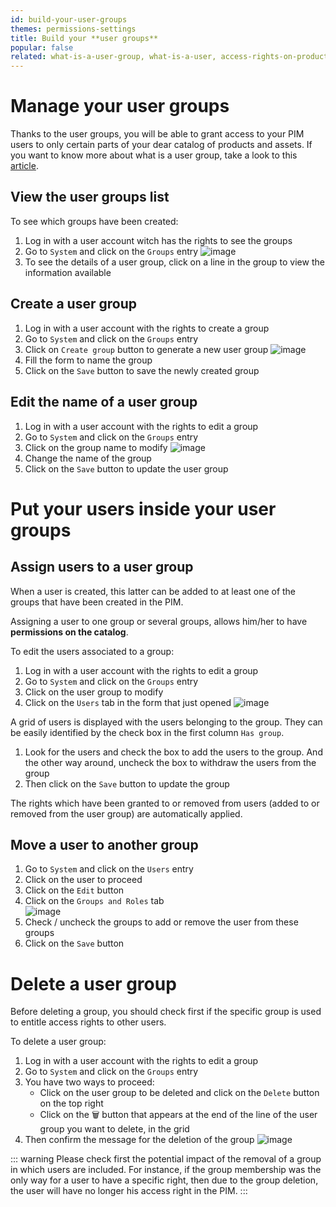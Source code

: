 ```yaml
---
id: build-your-user-groups
themes: permissions-settings
title: Build your **user groups**
popular: false
related: what-is-a-user-group, what-is-a-user, access-rights-on-products, access-rights-on-assets, access-rights-on-imports-exports
---
```


# Manage your user groups

Thanks to the user groups, you will be able to grant access to your PIM users to only certain parts of your dear catalog of products and assets. If you want to know more about what is a user group, take a look to this [article](/articles/what-is-a-user-group.html).

## View the user groups list

To see which groups have been created:
1.  Log in with a user account witch has the rights to see the groups
1.  Go to `System` and click on the `Groups` entry
  ![image](../img/dummy.png)
1.  To see the details of a user group, click on a line in the group to view the information available

## Create a user group

1.  Log in with a user account with the rights to create a group
1.  Go to `System` and click on the `Groups` entry
1.  Click on `Create group` button to generate a new user group
  ![image](../img/dummy.png)
1.  Fill the form to name the group
1.  Click on the `Save` button to save the newly created group

## Edit the name of a user group

1.  Log in with a user account with the rights to edit a group
1.  Go to `System` and click on the `Groups` entry
1.  Click on the group name to modify
  ![image](../img/dummy.png)
1.  Change the name of the group
1.  Click on the `Save` button to update the user group

# Put your users inside your user groups

## Assign users to a user group

When a user is created, this latter can be added to at least one of the groups that have been created in the PIM.

Assigning a user to one group or several groups, allows him/her to have **permissions on the catalog**.

To edit the users associated to a group:
1.  Log in with a user account with the rights to edit a group
1.  Go to `System` and click on the `Groups` entry
1.  Click on the user group to modify
2.  Click on the `Users` tab in the form that just opened
  ![image](../img/dummy.png)

A grid of users is displayed with the users belonging to the group. They can be easily identified by the check box in the first column `Has group`.
1.  Look for the users and check the box to add the users to the group. And the other way around, uncheck the box to withdraw the users from the group
1.  Then click on the `Save` button to update the group

The rights which have been granted to or removed from users (added to or removed from the user group) are automatically applied.

## Move a user to another group

1.  Go to `System` and click on the `Users` entry
1. Click on the user to proceed
1. Click on the `Edit` button
1. Click on the `Groups and Roles` tab  
  ![image](../img/dummy.png)
1. Check / uncheck the groups to add or remove the user from these groups
1. Click on the `Save` button

# Delete a user group

Before deleting a group, you should check first if the specific group is used to entitle access rights to other users.

To delete a user group:
1.  Log in with a user account with the rights to edit a group
1.  Go to `System` and click on the `Groups` entry
1.  You have two ways to proceed:
    *   Click on the user group to be deleted and click on the `Delete` button on the top right
    *   Click on the :wastebasket: button that appears at the end of the line of the user group you want to delete, in the grid
1.  Then confirm the message for the deletion of the group
![image](../img/dummy.png)

::: warning
Please check first the potential impact of the removal of a group in which users are included. For instance, if the group membership was the only way for a user to have a specific right, then due to the group deletion, the user will have no longer his access right in the PIM.
:::
